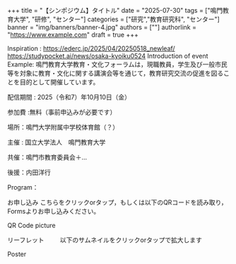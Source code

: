 +++
title = "【シンポジウム】タイトル"
date = "2025-07-30"
tags = ["鳴門教育大学", "研修", "センター"]
categories = ["研究","教育研究科", "センター"]
banner = "img/banners/banner-4.jpg"
authors = [""]
authorlink = "https://www.example.com"
draft = true
+++

Inspiration : https://ederc.jp/2025/04/20250518_newleaf/
https://studypocket.ai/news/osaka-kyoiku0524 
Introduction of event 
Example: 鳴門教育大学教育・文化フォーラムは，現職教員，学生及び一般市民等を対象に教育・文化に関する講演会等を通じて，教育研究交流の促進を図ることを目的として開催しています。

配信期間 : 2025（令和7）年10月10日（金）

参加費 :無料（事前申込みが必要です）

場所：鳴門大学附属中学校体育館（？）

主催 : 国立大学法人　鳴門教育大学

共催：鳴門市教育委員会＋...

後援：内田洋行

Program：

お申し込み
こちらをクリックorタップ，もしくは以下のQRコードを読み取り，Formsよりお申し込みください。
 
QR Code picture

リーフレット
　　
以下のサムネイルをクリックorタップで拡大します

Poster